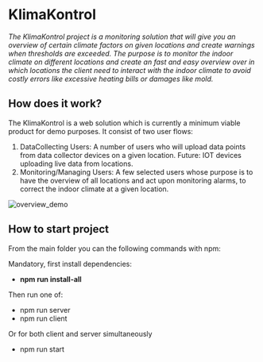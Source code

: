# KlimaKontrol

_The KlimaKontrol project is a monitoring solution that will give you an overview of certain climate factors on given locations and create warnings when thresholds are exceeded.
The purpose is to monitor the indoor climate on different locations and create an fast and easy overview over in which locations the client need to interact with the indoor climate to avoid costly errors like excessive heating bills or damages like mold._

## How does it work?
The KlimaKontrol is a web solution which is currently a minimum viable product for demo purposes. 
It consist of two user flows:
1. DataCollecting Users: A number of users who will upload data points from data collector devices on a given location. Future: IOT devices uploading live data from locations.
2. Monitoring/Managing Users: A few selected users whose purpose is to have the overview of all locations and act upon monitoring alarms, to correct the indoor climate at a given location. 

![overview_demo](https://github.com/user-attachments/assets/1d24fd69-07c7-455c-8172-d07486b7fa17)


## How to start project

From the main folder you can the following commands with npm:

Mandatory, first install dependencies: 

* __npm run install-all__

Then run one of:
- npm run server
- npm run client

Or for both client and server simultaneously
- npm run start
